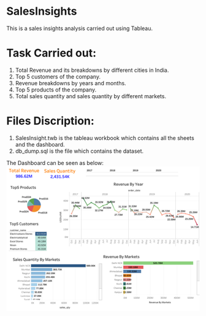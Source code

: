 # SalesInsights
This is a sales insights analysis carried out using Tableau.

# Task Carried out:
1) Total Revenue and its breakdowns by different cities in India.
2) Top 5 customers of the company.
3) Revenue breakdowns by years and months.
4) Top 5 products of the company.
5) Total sales quantity and sales quantity by different markets.

# Files Discription:
1) SalesInsight.twb is the tableau workbook which contains all the sheets and the dashboard.
2) db_dump.sql is the file which contains the dataset.

The Dashboard can be seen as below:
![alt text](https://github.com/valaybhatt/SalesInsights/blob/main/SalesInsight.png)

